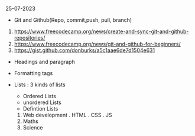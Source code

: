25-07-2023
- Git and Github(Repo, commit,push, pull, branch)
 1. https://www.freecodecamp.org/news/create-and-sync-git-and-github-repositories/
 2. https://www.freecodecamp.org/news/git-and-github-for-beginners/
 3. https://gist.github.com/donburks/a5c1aae6de7d1504e631


 - Headings and paragraph
 - Formatting tags
 - Lists : 3 kinds of lists
 	 - Ordered Lists
	 - unordered Lists
	 - Defintion Lists

	 1. Web development
	 		. HTML
			. CSS
		  . JS
	 2. Maths
	 3. Science